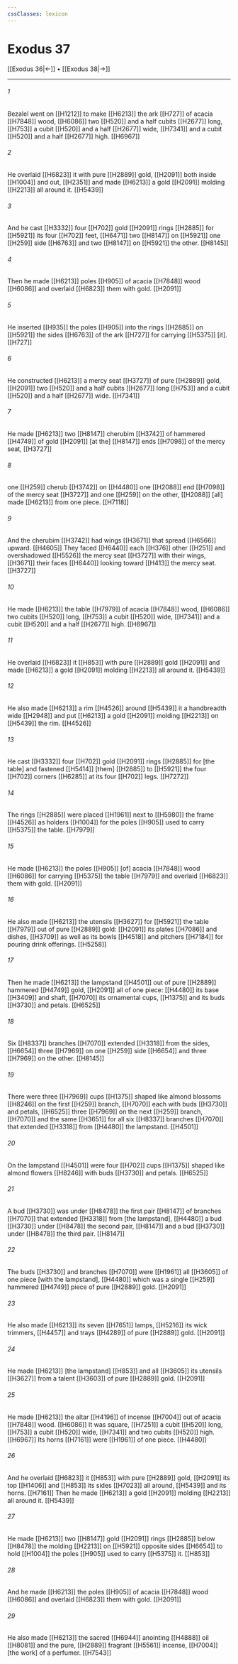 ```yaml
---
cssClasses: lexicon
---
```


# Exodus 37

[[Exodus 36|←]] • [[Exodus 38|→]]

---

###### 1
Bezalel went on [[H1212]] to make [[H6213]] the ark [[H727]] of acacia [[H7848]] wood, [[H6086]] two [[H520]] and a half cubits [[H2677]] long, [[H753]] a cubit [[H520]] and a half [[H2677]] wide, [[H7341]] and a cubit [[H520]] and a half [[H2677]] high. [[H6967]]

###### 2
He overlaid [[H6823]] it with pure [[H2889]] gold, [[H2091]] both inside [[H1004]] and out, [[H2351]] and made [[H6213]] a gold [[H2091]] molding [[H2213]] all around it. [[H5439]]

###### 3
And he cast [[H3332]] four [[H702]] gold [[H2091]] rings [[H2885]] for [[H5921]] its four [[H702]] feet, [[H6471]] two [[H8147]] on [[H5921]] one [[H259]] side [[H6763]] and two [[H8147]] on [[H5921]] the other. [[H8145]]

###### 4
Then he made [[H6213]] poles [[H905]] of acacia [[H7848]] wood [[H6086]] and overlaid [[H6823]] them with gold. [[H2091]]

###### 5
He inserted [[H935]] the poles [[H905]] into the rings [[H2885]] on [[H5921]] the sides [[H6763]] of the ark [[H727]] for carrying [[H5375]] [it]. [[H727]]

###### 6
He constructed [[H6213]] a mercy seat [[H3727]] of pure [[H2889]] gold, [[H2091]] two [[H520]] and a half cubits [[H2677]] long [[H753]] and a cubit [[H520]] and a half [[H2677]] wide. [[H7341]]

###### 7
He made [[H6213]] two [[H8147]] cherubim [[H3742]] of hammered [[H4749]] of gold [[H2091]] [at the] [[H8147]] ends [[H7098]] of the mercy seat, [[H3727]]

###### 8
one [[H259]] cherub [[H3742]] on [[H4480]] one [[H2088]] end [[H7098]] of the mercy seat [[H3727]] and one [[H259]] on the other, [[H2088]] [all] made [[H6213]] from one piece. [[H7118]]

###### 9
And the cherubim [[H3742]] had wings [[H3671]] that spread [[H6566]] upward. [[H4605]] They faced [[H6440]] each [[H376]] other [[H251]] and overshadowed [[H5526]] the mercy seat [[H3727]] with their wings, [[H3671]] their faces [[H6440]] looking toward [[H413]] the mercy seat. [[H3727]]

###### 10
He made [[H6213]] the table [[H7979]] of acacia [[H7848]] wood, [[H6086]] two cubits [[H520]] long, [[H753]] a cubit [[H520]] wide, [[H7341]] and a cubit [[H520]] and a half [[H2677]] high. [[H6967]]

###### 11
He overlaid [[H6823]] it [[H853]] with pure [[H2889]] gold [[H2091]] and made [[H6213]] a gold [[H2091]] molding [[H2213]] all around it. [[H5439]]

###### 12
He also made [[H6213]] a rim [[H4526]] around [[H5439]] it  a handbreadth wide [[H2948]] and put [[H6213]] a gold [[H2091]] molding [[H2213]] on [[H5439]] the rim. [[H4526]]

###### 13
He cast [[H3332]] four [[H702]] gold [[H2091]] rings [[H2885]] for [the table]  and fastened [[H5414]] [them] [[H2885]] to [[H5921]] the four [[H702]] corners [[H6285]] at its four [[H702]] legs. [[H7272]]

###### 14
The rings [[H2885]] were placed [[H1961]] next to [[H5980]] the frame [[H4526]] as holders [[H1004]] for the poles [[H905]] used to carry [[H5375]] the table. [[H7979]]

###### 15
He made [[H6213]] the poles [[H905]] [of] acacia [[H7848]] wood [[H6086]] for carrying [[H5375]] the table [[H7979]] and overlaid [[H6823]] them with gold. [[H2091]]

###### 16
He also made [[H6213]] the utensils [[H3627]] for [[H5921]] the table [[H7979]] out of pure [[H2889]] gold: [[H2091]] its plates [[H7086]] and dishes, [[H3709]] as well as its bowls [[H4518]] and pitchers [[H7184]] for pouring drink offerings. [[H5258]]

###### 17
Then he made [[H6213]] the lampstand [[H4501]] out of pure [[H2889]] hammered [[H4749]] gold, [[H2091]] all of one piece: [[H4480]] its base [[H3409]] and shaft, [[H7070]] its ornamental cups, [[H1375]] and its buds [[H3730]] and petals. [[H6525]]

###### 18
Six [[H8337]] branches [[H7070]] extended [[H3318]] from the sides, [[H6654]] three [[H7969]] on one [[H259]] side [[H6654]] and three [[H7969]] on the other. [[H8145]]

###### 19
There were three [[H7969]] cups [[H1375]] shaped like almond blossoms [[H8246]] on the first [[H259]] branch, [[H7070]] each with buds [[H3730]] and petals, [[H6525]] three [[H7969]] on the next [[H259]] branch, [[H7070]] and the same [[H3651]] for all six [[H8337]] branches [[H7070]] that extended [[H3318]] from [[H4480]] the lampstand. [[H4501]]

###### 20
On the lampstand [[H4501]] were four [[H702]] cups [[H1375]] shaped like almond flowers [[H8246]] with buds [[H3730]] and petals. [[H6525]]

###### 21
A bud [[H3730]] was under [[H8478]] the first pair [[H8147]] of branches [[H7070]] that extended [[H3318]] from [the lampstand], [[H4480]] a bud [[H3730]] under [[H8478]] the second pair, [[H8147]] and a bud [[H3730]] under [[H8478]] the third pair. [[H8147]]

###### 22
The buds [[H3730]] and branches [[H7070]] were [[H1961]] all [[H3605]] of one piece [with the lampstand], [[H4480]] which was a single [[H259]] hammered [[H4749]] piece of pure [[H2889]] gold. [[H2091]]

###### 23
He also made [[H6213]] its seven [[H7651]] lamps, [[H5216]] its wick trimmers, [[H4457]] and trays [[H4289]] of pure [[H2889]] gold. [[H2091]]

###### 24
He made [[H6213]] [the lampstand] [[H853]] and all [[H3605]] its utensils [[H3627]] from a talent [[H3603]] of pure [[H2889]] gold. [[H2091]]

###### 25
He made [[H6213]] the altar [[H4196]] of incense [[H7004]] out of acacia [[H7848]] wood. [[H6086]] It was square, [[H7251]] a cubit [[H520]] long, [[H753]] a cubit [[H520]] wide, [[H7341]] and two cubits [[H520]] high. [[H6967]] Its horns [[H7161]] were [[H1961]] of one piece. [[H4480]]

###### 26
And he overlaid [[H6823]] it [[H853]] with pure [[H2889]] gold, [[H2091]] its top [[H1406]] and [[H853]] its sides [[H7023]] all around, [[H5439]] and its horns. [[H7161]] Then he made [[H6213]] a gold [[H2091]] molding [[H2213]] all around it. [[H5439]]

###### 27
He made [[H6213]] two [[H8147]] gold [[H2091]] rings [[H2885]] below [[H8478]] the molding [[H2213]] on [[H5921]] opposite sides [[H6654]] to hold [[H1004]] the poles [[H905]] used to carry [[H5375]] it. [[H853]]

###### 28
And he made [[H6213]] the poles [[H905]] of acacia [[H7848]] wood [[H6086]] and overlaid [[H6823]] them with gold. [[H2091]]

###### 29
He also made [[H6213]] the sacred [[H6944]] anointing [[H4888]] oil [[H8081]] and the pure, [[H2889]] fragrant [[H5561]] incense, [[H7004]] [the work] of a perfumer. [[H7543]]

